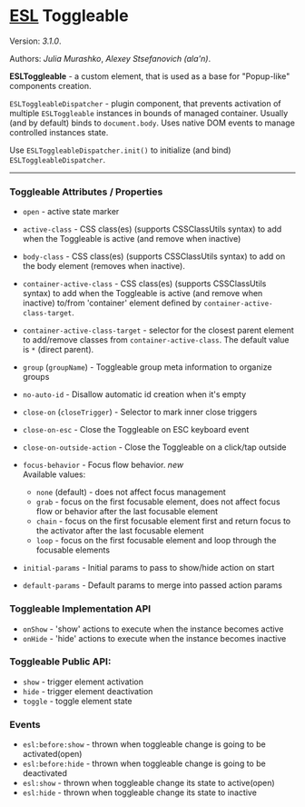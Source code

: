 # [ESL](https://esl-ui.com/) Toggleable

Version: *3.1.0*.

Authors: *Julia Murashko*, *Alexey Stsefanovich (ala'n)*.

<a name="intro"></a>

**ESLToggleable** - a custom element, that is used as a base for "Popup-like" components creation.

`ESLToggleableDispatcher` - plugin component, that prevents activation of multiple `ESLToggleable` instances in bounds of managed container.
Usually (and by default) binds to `document.body`. Uses native DOM events to manage controlled instances state.

Use `ESLToggleableDispatcher.init()` to initialize (and bind) `ESLToggleableDispatcher`.

---

### Toggleable Attributes / Properties
 - `open` - active state marker

 - `active-class` - CSS class(es) (supports CSSClassUtils syntax) to add
   when the Toggleable is active (and remove when inactive)
 - `body-class` - CSS class(es) (supports CSSClassUtils syntax) to add on the body element (removes when inactive).
 - `container-active-class` - CSS class(es) (supports CSSClassUtils syntax) to add
   when the Toggleable is active (and remove when inactive) to/from 'container' element defined
   by `container-active-class-target`.
 - `container-active-class-target` - selector for the closest parent element to add/remove classes
   from `container-active-class`. The default value is `*` (direct parent).

 - `group` (`groupName`) - Toggleable group meta information to organize groups
 - `no-auto-id` - Disallow automatic id creation when it's empty

 - `close-on` (`closeTrigger`) - Selector to mark inner close triggers
 - `close-on-esc` - Close the Toggleable on ESC keyboard event
 - `close-on-outside-action` - Close the Toggleable on a click/tap outside

 - `focus-behavior` - Focus flow behavior. <i class="badge badge-sup badge-success">new</i>  
    Available values:
    - `none` (default) - does not affect focus management
    - `grab` - focus on the first focusable element, does not affect focus flow or behavior after the last focusable element
    - `chain` - focus on the first focusable element first and return focus to the activator after the last focusable element
    - `loop` - focus on the first focusable element and loop through the focusable elements

 - `initial-params` - Initial params to pass to show/hide action on start
 - `default-params` - Default params to merge into passed action params

### Toggleable Implementation API
 - `onShow` - 'show' actions to execute when the instance becomes active
 - `onHide` - 'hide' actions to execute when the instance becomes inactive
 
### Toggleable Public API:
 - `show` - trigger element activation
 - `hide` - trigger element deactivation
 - `toggle` - toggle element state

### Events
- `esl:before:show` - thrown when toggleable change is going to be activated(open)
- `esl:before:hide` - thrown when toggleable change is going to be deactivated
- `esl:show` - thrown when toggleable change its state to active(open)
- `esl:hide` - thrown when toggleable change its state to inactive
